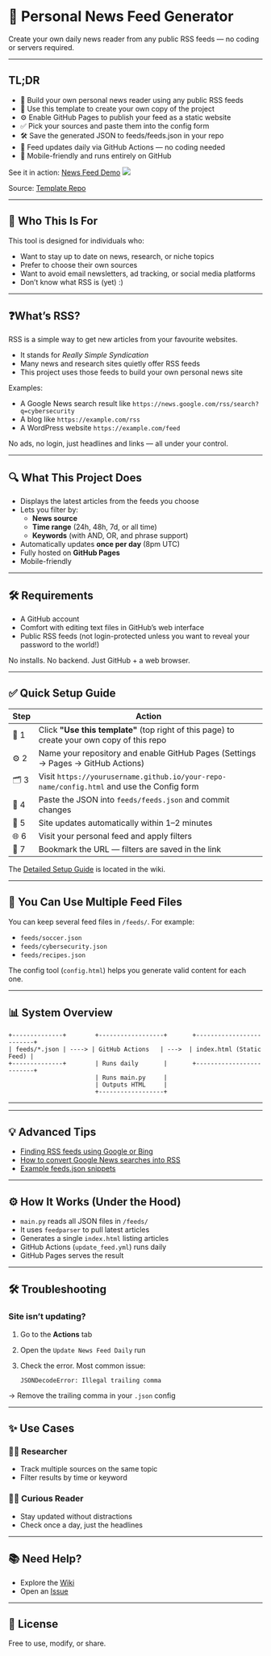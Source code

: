 # 📰 Personal News Feed Generator

Create your own daily news reader from any public RSS feeds — no coding or servers required.

---

## TL;DR

- 📰 Build your own personal news reader using any public RSS feeds
- 🧰 Use this template to create your own copy of the project
- ⚙️ Enable GitHub Pages to publish your feed as a static website
- ✅ Pick your sources and paste them into the config form
- 🛠 Save the generated JSON to feeds/feeds.json in your repo
- 🔁 Feed updates daily via GitHub Actions — no coding needed
- 📱 Mobile-friendly and runs entirely on GitHub

See it in action: [News Feed Demo](https://technoid99.github.io/my_news_feed/index.html) 
[![](https://github.com/technoid99/my_news_feed/actions/workflows/update_feed.yml/badge.svg?branch=main)](https://technoid99.github.io/my_news_feed/index.html)

Source: [Template Repo](https://github.com/technoid99/my_news_feed)

---

## 👥 Who This Is For

This tool is designed for individuals who:

- Want to stay up to date on news, research, or niche topics  
- Prefer to choose their own sources  
- Want to avoid email newsletters, ad tracking, or social media platforms  
- Don’t know what RSS is (yet) :)

---

## ❓What’s RSS? 

RSS is a simple way to get new articles from your favourite websites.
- It stands for *Really Simple Syndication*
- Many news and research sites quietly offer RSS feeds
- This project uses those feeds to build your own personal news site

Examples:
- A Google News search result like `https://news.google.com/rss/search?q=cybersecurity`
- A blog like `https://example.com/rss`
- A WordPress website `https://example.com/feed`

No ads, no login, just headlines and links — all under your control.

---

## 🔍 What This Project Does

- Displays the latest articles from the feeds you choose
- Lets you filter by:
  - **News source**
  - **Time range** (24h, 48h, 7d, or all time)
  - **Keywords** (with AND, OR, and phrase support)
- Automatically updates **once per day** (8pm UTC)
- Fully hosted on **GitHub Pages**
- Mobile-friendly

---

## 🛠 Requirements

- A GitHub account
- Comfort with editing text files in GitHub’s web interface
- Public RSS feeds (not login-protected unless you want to reveal your password to the world!)

No installs. No backend. Just GitHub + a web browser.

---

## ✅ Quick Setup Guide

| Step | Action |
|------|--------|
| 🧪 1 | Click **"Use this template"** (top right of this page) to create your own copy of this repo |
| ⚙️ 2 | Name your repository and enable GitHub Pages (Settings → Pages → GitHub Actions) |
| 🗂 3 | Visit `https://yourusername.github.io/your-repo-name/config.html` and use the Config form |
| 📝 4 | Paste the JSON into `feeds/feeds.json` and commit changes |
| 🔄 5 | Site updates automatically within 1–2 minutes |
| 🌐 6 | Visit your personal feed and apply filters |
| 🔖 7 | Bookmark the URL — filters are saved in the link |

The [Detailed Setup Guide](https://github.com/technoid99/my_news_feed/wiki/Detailed-Setup-Guide) is located in the wiki.

---

## 📂 You Can Use Multiple Feed Files

You can keep several feed files in `/feeds/`. For example:

- `feeds/soccer.json`
- `feeds/cybersecurity.json`
- `feeds/recipes.json`

The config tool (`config.html`) helps you generate valid content for each one.

---

## 📊 System Overview

```text
+--------------+        +------------------+       +-------------------------+
| feeds/*.json | ----> | GitHub Actions   | --->  | index.html (Static Feed) |
+--------------+        | Runs daily       |       +-------------------------+
                        | Runs main.py     |
                        | Outputs HTML     |
                        +------------------+
```
---

---

## 💡 Advanced Tips

- [Finding RSS feeds using Google or Bing](https://github.com/technoid99/my_news_feed/wiki/Finding-RSS-Feeds)
- [How to convert Google News searches into RSS](https://github.com/technoid99/my_news_feed/wiki/Google-News-RSS-Bookmarklet)
- [Example feeds.json snippets](https://github.com/technoid99/my_news_feed/wiki/Example-Configs)

---

## ⚙️ How It Works (Under the Hood)

- `main.py` reads all JSON files in `/feeds/`
- It uses `feedparser` to pull latest articles
- Generates a single `index.html` listing articles
- GitHub Actions (`update_feed.yml`) runs daily
- GitHub Pages serves the result

---

## 🛠 Troubleshooting

### Site isn’t updating?

1. Go to the **Actions** tab  
2. Open the `Update News Feed Daily` run  
3. Check the error. Most common issue:

   ```
   JSONDecodeError: Illegal trailing comma
   ```

→ Remove the trailing comma in your `.json` config

---

## ✨ Use Cases

### 👩‍🎓 Researcher
- Track multiple sources on the same topic
- Filter results by time or keyword

### 👩‍💻 Curious Reader
- Stay updated without distractions
- Check once a day, just the headlines

---

## 📚 Need Help?

- Explore the [Wiki](https://github.com/technoid99/my_news_feed/wiki)
- Open an [Issue](https://github.com/technoid99/my_news_feed/issues)

---

## 📝 License

Free to use, modify, or share.

